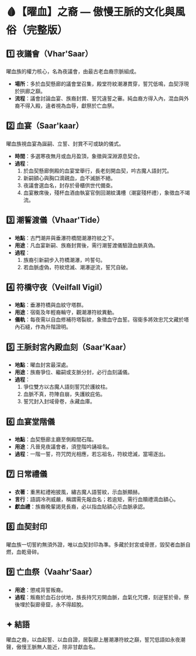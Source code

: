 
# 🩸【曜血】之裔 — 傲慢王脈的文化與風俗（完整版）

## 1️⃣ 夜議會（Vhar'Saar）
曜血族的權力核心，名為夜議會，由最古老血裔宗脈組成。
- **場所**：多於血契懸廊的議會堂召集，殿堂符紋潮瀑貫穿，誓咒低鳴，血契浮現於拱廊之巔。
- **流程**：議會討論血宴、族裔封賞、誓咒違誓之審。純血裔方得入內，混血與外裔不得入殿，違者視為血辱，獻祭於亡血祭。

## 2️⃣ 血宴（Saar'kaar）
曜血族視血宴為誕嗣、立誓、封賞不可或缺的儀式。
- **時間**：多選寒夜無月或血月盈頂，象徵與深淵源息契合。
- **過程**：
  1. 於血契懸廊側殿的血宴堂舉行，長老刻開血契，吟古魔人語封咒。
  2. 新嗣額心與胸口滴親血，血不滅脈不絕。
  3. 夜議會選血名，封存於骨櫃供世代備查。
  4. 血宴散席後，殘杯血酒由執宴官倒回潮紋溝槽（潮宴殘杯禮），象徵血不竭流。

## 3️⃣ 潮誓渡儀（Vhaar'Tide）
- **地點**：古門潮井與垂瀑符橋間潮瀑符紋之下。
- **用途**：凡血宴新嗣、族裔封賞後，需行潮誓渡儀驗證血脈真偽。
- **過程**：
  1. 族裔引新嗣步入符橋潮瀑，吟誓句。
  2. 若血脈虛偽，符紋熄滅、潮瀑逆流，誓咒自破。

## 4️⃣ 符橋守夜（Veilfall Vigil）
- **地點**：垂瀑符橋與血紋守塔群。
- **用途**：宿衛及年輕裔輪守，觀潮瀑符紋異動。
- **儀軌**：每夜需以自血修補符塔裂紋，象徵血守血誓。宿衛多將效忠咒文藏於塔內石縫，作為升階證明。

## 5️⃣ 王脈封宮內殿血刻（Saar'Kaar）
- **地點**：曜血封宮最深處。
- **用途**：族裔爭位、繼嗣或支脈分封，必行血刻議儀。
- **過程**：
  1. 爭位雙方以古魔人語刻誓咒於護紋柱。
  2. 血脈不真，符陣自崩，失護紋庇佑。
  3. 誓咒封入封域骨卷，永藏血庫。

## 6️⃣ 血宴堂階儀
- **地點**：血契懸廊主廳至側殿間石階。
- **用途**：凡晉見夜議會者，須登階吟誦祖名。
- **過程**：一階一誓，符咒閃光相應，若忘祖名，符紋熄滅，當場逐出。

## 7️⃣ 日常禮儀
- **衣著**：重黑紅禮袍披風，繡古魔人語誓紋，示血脈顯赫。
- **言行**：語調冷冽威嚴，稱謂需先報血名；若逾矩，需行血贖禮滴血額心。
- **獻血禮**：族裔晚輩謁見長裔，必以指血貼額心示血脈承認。

## 8️⃣ 血契封印
曜血族一切誓約無須外證，唯以血契封印為準。多藏於封宮或骨匣，毀契者血脈自燃，血乾骨碎。

## 9️⃣ 亡血祭（Vaahr'Saar）
- **用途**：懲戒背誓叛裔。
- **過程**：叛裔於血石台伏地，族長持咒刃開血脈，血氣化咒煙，刻逆誓於骨。祭後埋於裂廊骨窟，永不得超脫。

## ✦ 結語
曜血之裔，以血起誓、以血自證，居裂廊上層潮瀑符紋之巔，誓咒低語如永夜潮聲，傲慢王脈無人能近，除非甘獻血名。
